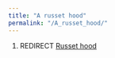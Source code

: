 ```yaml
---
title: "A russet hood"
permalink: "/A_russet_hood/"
---
```


1.  REDIRECT [Russet hood](Russet_hood "wikilink")